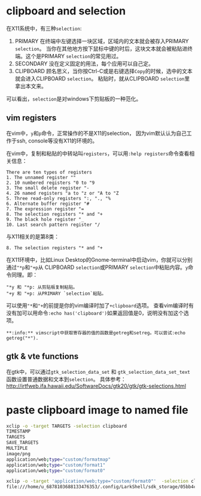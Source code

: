 # clipboard and selection

在X11系统中，有三种`selection`:

1. PRIMARY
   在终端中左键选择一块区域，区域内的文本就会被存入PRIMARY `selection`。
   当你在其他地方按下鼠标中键的时后，这块文本就会被粘贴进终端。这个是PRIMARY `selection`的常见用过。
2. SECONDARY 没在定义固定的用法，每个应用可以自己定。
3. CLIPBOARD 顾名思义，当你按Ctrl-C或是右键选择`Copy`的时候，选中的文本就会进入CLIPBOARD `selection`。
    粘贴时，就从CLIPBOARD `selection`里拿出本文来。

可以看出，`selection`是对windows下剪贴板的一种范化。

## vim registers

在vim中，`y`和`p`命令，正常操作的不是X11的selection，
因为vim默认认为自己工作于ssh, console等没有X11的环境的。

在vim中，复制和粘贴的中转站叫`registers`，可以用`:help registers`命令查看相关信息：

    
    There are ten types of registers
    1. The unnamed register ""
    2. 10 numbered registers "0 to "9
    3. The small delete register "-
    4. 26 named registers "a to "z or "A to "Z
    5. Three read-only registers ":, "., "%
    6. Alternate buffer register "#
    7. The expression register "=
    8. The selection registers "* and "+
    9. The black hole register "_
    10. Last search pattern register "/

与X11相关的是第8类：

    8. The selection registers "* and "+


在X11环境中，比如Linux Desktop的Gnome-terminal中启动vim，你就可以分别通过`"*p`和`"+p`从
CLIPBOARD `selection`或PRIMARY `selection`中粘贴内容。`y`命令同理。即：

    "*y 和 "*p: 从剪贴板复制粘贴。
    "+y 和 "+p: 从PRIMARY `selection`粘贴。

可以使用`"*`和`"+`的前提是你的vim编译时加了`+clipboard`选项。
查看vim编译时有没有加可以用命令`:echo has('clipboard')`如果返回值是0，说明没有加这个选项。

    **:info:** vimscript中获取寄存器的值的函数是getreg和setreg。可以尝试:echo getreg("*").


## gtk & vte functions

在gtk中，可以通过`gtk_selection_data_set` 和 `gtk_selection_data_set_text`函数设置普通数据和文本到`selection`。
具体参考： http://irtfweb.ifa.hawaii.edu/SoftwareDocs/gtk20/gtk/gtk-selections.html

# paste clipboard image to named file

```bash
xclip -o -target TARGETS -selection clipboard          
TIMESTAMP
TARGETS
SAVE_TARGETS
MULTIPLE
image/png
application/web;type="custom/formatmap"
application/web;type="custom/format1"
application/web;type="custom/format0"
```

```bash
xclip -o -target 'application/web;type="custom/format0"'  -selection clipboard | head
file:///home/u_6878103688133476353/.config/LarkShell/sdk_storage/05bb4cd2df8ee3085a5d7e6dd5b354c0/resources/images/img_v2_f59a38a6-e41b-49f2-9442-5b50d34f926g.png

```





